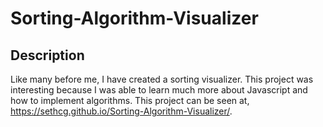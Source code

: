 # Sorting-Algorithm-Visualizer

## Description
Like many before me, I have created a sorting visualizer. This project was interesting because I was able to learn much more about Javascript and how to implement algorithms. This project can be seen at, https://sethcg.github.io/Sorting-Algorithm-Visualizer/.
